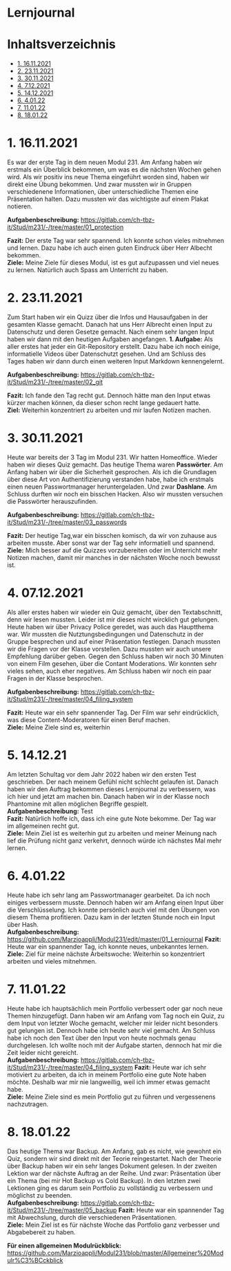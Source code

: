 # Lernjournal  

# Inhaltsverzeichnis  
- [1. 16.11.2021](#1-16112021)
- [2. 23.11.2021](#2-23112021)
- [3. 30.11.2021](#3-30112021)
- [4. 7.12.2021](#4-07122021)
- [5. 14.12.2021](#5-141221)
- [6. 4.01.22](#6-40122)
- [7. 11.01.22](#7-110122)
- [8. 18.01.22](#8-180122)

# 1. 16.11.2021

Es war der erste Tag in dem neuen Modul 231. Am Anfang haben wir erstmals ein Überblick bekommen, um was es die nächsten Wochen gehen wird. Als wir positiv ins neue Thema eingeführt worden sind, haben wir direkt eine Übung bekommen. Und zwar mussten wir in Gruppen verschiedenene Informationen, über unterschiedliche Themen eine Präsentation halten. Dazu mussten wir das wichtigste auf einem Plakat notieren. 

**Aufgabenbeschreibung:** https://gitlab.com/ch-tbz-it/Stud/m231/-/tree/master/01_protection

**Fazit:** Der erste Tag war sehr spannend. Ich konnte schon vieles mitnehmen und lernen. Dazu habe ich auch einen guten Eindruck über Herr Albecht bekommen. <br>
**Ziele:** Meine Ziele für dieses Modul, ist es gut aufzupassen und viel neues zu lernen. Natürlich auch Spass am Unterricht zu haben.

# 2. 23.11.2021

Zum Start haben wir ein Quizz über die Infos und Hausaufgaben in der gesamten Klasse gemacht. Danach hat uns Herr Albrecht einen Input zu Datenschutz und deren Gesetze gemacht. Nach einem sehr langen Input haben wir dann mit den heutigen Aufgaben angefangen. **1. Aufgabe:** Als aller erstes hat jeder ein Git-Repository erstellt. Dazu habe ich noch einige, informatielle Videos über Datenschutzt gesehen. Und am Schluss des Tages haben wir dann durch einen weiteren Input Markdown kennengelernt. 

**Aufgabenbeschreibung:** https://gitlab.com/ch-tbz-it/Stud/m231/-/tree/master/02_git

**Fazit:** Ich fande den Tag recht gut. Dennoch hätte man den Input etwas kürzer machen können, da dieser schon recht lange gedauert hatte.<br>
**Ziel:**  Weiterhin konzentriert zu arbeiten und mir laufen Notizen machen.

# 3. 30.11.2021

Heute war bereits der 3 Tag im Modul 231. Wir hatten Homeoffice. Wieder haben wir dieses Quiz gemacht. Das heutige Thema waren **Passwörter**. Am Anfang haben wir über die Sicherheit gesprochen. Als ich die Grundlagen über diese Art von Authentifizierung verstanden habe, habe ich erstmals einen neuen Passwortmanager heruntergeladen. Und zwar **Dashlane**. Am Schluss durften wir noch ein bisschen Hacken. Also wir mussten versuchen die Passwörter herauszufinden. 

**Aufgabenbeschreibung:** https://gitlab.com/ch-tbz-it/Stud/m231/-/tree/master/03_passwords

**Fazit:** Der heutige Tag,war ein bisschen komisch, da wir von zuhause aus arbeiten musste. Aber sonst war der Tag sehr informatiell und spannend. <br>
**Ziele:** Mich besser auf die Quizzes vorzubereiten oder im Unterricht mehr Notizen machen, damit mir manches in der nächsten Woche noch bewusst ist.

# 4. 07.12.2021
Als aller erstes haben wir wieder ein Quiz gemacht, über den Textabschnitt, denn wir lesen mussten. Leider ist mir dieses nicht wircklich gut gelungen. 
Heute haben wir über Privacy Police geredet, was auch das Hauptthema war. Wir mussten die Nutztungsbedingungen und Datenschutz in der Gruppe besprechen und auf einer 
Präsentation festlegen. Danach mussten wir die Fragen vor der Klasse vorstellen. Dazu mussten wir auch unsere Empfehlung darüber geben. Gegen den Schluss haben wir noch 30 Minuten 
von einem Film gesehen, über die Contant Moderations. Wir konnten sehr vieles sehen, auch eher negatives. Am Schluss haben wir noch ein paar Fragen in der Klasse besprochen.

**Aufgabenbeschreibung:** https://gitlab.com/ch-tbz-it/Stud/m231/-/tree/master/04_filing_system

**Fazit:** Heute war ein sehr spannender Tag. Der Film war sehr eindrücklich, was diese Content-Moderatoren für einen Beruf machen. <br>
**Ziele:** Meine Ziele sind es, weiterhin 

# 5. 14.12.21
Am letzten Schultag vor dem Jahr 2022 haben wir den ersten Test geschrieben. Der nach meinem Gefühl nicht schlecht gelaufen ist. Danach haben wir den Auftrag bekommen dieses Lernjournal zu verbessern, was ich hier und jetzt am machen bin. Danach haben wir in der Klasse noch Phantomine mit allen möglichen Begriffe gespielt. <br>
**Aufgabenbeschreibung:** Test <br>
**Fazit:** Natürlich hoffe ich, dass ich eine gute Note bekomme. Der Tag war im allgemeinen recht gut. <br>
**Ziele:** Mein Ziel ist es weiterhin gut zu arbeiten und meiner Meinung nach lief die Prüfung nicht ganz verkehrt, dennoch würde ich nächstes Mal mehr lernen. 

# 6. 4.01.22
Heute habe ich sehr lang am Passwortmanager gearbeitet. Da ich noch einiges verbessern musste. Dennoch haben wir am Anfang einen Input über die Verschlüsselung. Ich konnte persönlich auch viel mit den Übungen von diesem Thema profitieren. Dazu kam in der letzten Stunde noch ein Input über Hash. <br>
**Aufgabenbeschreibung:** https://github.com/Marzioappli/Modul231/edit/master/01_Lernjournal
**Fazit:** Heute war ein spannender Tag, ich konnte neues, unbekanntes lernen. <br>
**Ziele:** Ziel für meine nächste Arbeitswoche: Weiterhin so konzentriert arbeiten und vieles mitnehmen. 

# 7. 11.01.22
Heute habe ich hauptsächlich mein Portfolio verbessert oder gar noch neue Themen hinzugefügt. Dann haben wir am Anfang vom Tag noch ein Quiz, zu dem Input von letzter Woche gemacht, welcher mir leider nicht besonders gut gelungen ist. Dennoch habe ich heute sehr viel gemacht. Am Schluss habe ich noch den Text über den Input von heute nochmals genau durchgelesen. Ich wollte noch mit der Aufgabe starten, dennoch hat mir die Zeit leider nicht gereicht. <br>
**Aufgabenbeschreibung:** https://gitlab.com/ch-tbz-it/Stud/m231/-/tree/master/04_filing_system
**Fazit:** Heute war ich sehr motiviert zu arbeiten, da ich in meinem Portfolio eine gute Note haben möchte. Deshalb war mir nie langweillig, weil ich immer etwas gemacht habe. <br>
**Ziele:** Meine Ziele sind es mein Portfolio gut zu führen und vergessenens nachzutragen.

# 8. 18.01.22
Das heutige Thema war Backup. Am Anfang, gab es nicht, wie gewohnt ein Quiz, sondern wir sind direkt mit der Teorie reingestartet. Nach der Theorie über Backup haben wir ein sehr langes Dokument gelesen. In der zweiten Lektion war der nächste Auftrag an der Reihe. Und zwar: Präsentation über ein Thema (bei mir Hot Backup vs Cold Backup). In den letzten zwei Lektionen ging es darum sein Portfolio zu vollständig zu verbessern und möglichst zu beenden. <br>
**Aufgabenbeschreibung:** https://gitlab.com/ch-tbz-it/Stud/m231/-/tree/master/05_backup
**Fazit:** Heute war ein spannender Tag mit Abwechslung, durch die verschiedenen Präsentationen. <br>
**Ziele:** Mein Ziel ist es für nächste Woche das Portfolio ganz verbesser und Abgabebereit zu haben.






**Für einen allgemeinen Modulrückblick:** https://github.com/Marzioappli/Modul231/blob/master/Allgemeiner%20Modulr%C3%BCckblick
